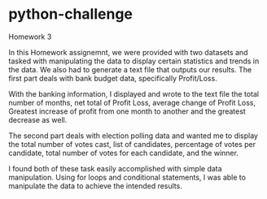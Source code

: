 # python-challenge
 Homework 3
 
 In this Homework assignemnt, we were provided with two datasets and tasked with manipulating the data to display certain statistics and trends in the data. We also had to generate a text file that outputs our results. The first part deals with bank budget data, specifically Profit/Loss.

 With the banking information, I displayed and wrote to the text file the total number of months, net total of Profit Loss, average change of Profit Loss, Greatest increase of profit from one month to another and the greatest decrease as well.
 
 The second part deals with election polling data and wanted me to display the total number of votes cast, list of candidates, percentage of votes per candidate, total number of votes for each candidate, and the winner.
 
 I found both of these task easily accomplished with simple data manipulation. Using for loops and conditional statements, I was able to manipulate the data to achieve the intended results.
